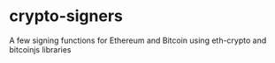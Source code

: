 # crypto-signers
A few signing functions for Ethereum and Bitcoin using eth-crypto and bitcoinjs libraries 
